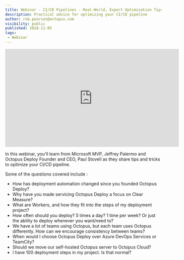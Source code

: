 ```yaml
---
title: Webinar - CI/CD Pipelines - Real-World, Expert Optimization Tips & Tricks
description: Practical advice for optimizing your CI/CD pipeline
author: rob.pearson@octopus.com
visibility: public
published: 2018-11-05
tags:
 - Webinar
---
```


<iframe width="560" height="315"  src="https://www.youtube.com/embed/Zfp_KZs6u_Q" frameborder="0" allowfullscreen></iframe>

In this webinar, you’ll learn from Microsoft MVP, Jeffrey Palermo and Octopus Deploy Founder and CEO, Paul Stovell as they share tips and tricks to optimize your CI/CD pipeline.

Some of the questions covered include :
* How has deployment automation changed since you founded Octopus Deploy?
* Why have you made servicing Octopus Deploy a focus on Clear Measure?
* What are Workers, and how they fit into the steps of my deployment project?
* How often should you deploy? 5 times a day? 1 time per week? Or just the ability to deploy whenever you want/need to?
* We have a lot of teams using Octopus, but each team uses Octopus differently.  How can we encourage consistency between teams?
* When would I choose Octopus Deploy over Azure DevOps Services or TeamCity?
* Should we move our self-hosted Octopus server to Octopus Cloud?
* I have 100 deployment steps in my project.  Is that normal?
